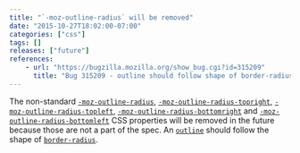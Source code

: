 ```yaml
---
title: "`-moz-outline-radius` will be removed"
date: "2015-10-27T18:02:00-07:00"
categories: ["css"]
tags: []
releases: ["future"]
references:
    - url: "https://bugzilla.mozilla.org/show_bug.cgi?id=315209"
      title: "Bug 315209 - outline should follow shape of border-radius (remove -moz-outline-radius)"
---
```

The non-standard [`-moz-outline-radius`](https://developer.mozilla.org/docs/Web/CSS/-moz-outline-radius), [`-moz-outline-radius-topright`](https://developer.mozilla.org/docs/Web/CSS/-moz-outline-radius-topright), [`-moz-outline-radius-topleft`](https://developer.mozilla.org/docs/Web/CSS/-moz-outline-radius-topleft), [`-moz-outline-radius-bottomright`](https://developer.mozilla.org/docs/Web/CSS/-moz-outline-radius-bottomright) and [`-moz-outline-radius-bottomleft`](https://developer.mozilla.org/docs/Web/CSS/-moz-outline-radius-bottomleft) CSS properties will be removed in the future because those are not a part of the spec. An [`outline`](https://developer.mozilla.org/docs/Web/CSS/outline) should follow the shape of [`border-radius`](https://developer.mozilla.org/docs/Web/CSS/border-radius).
